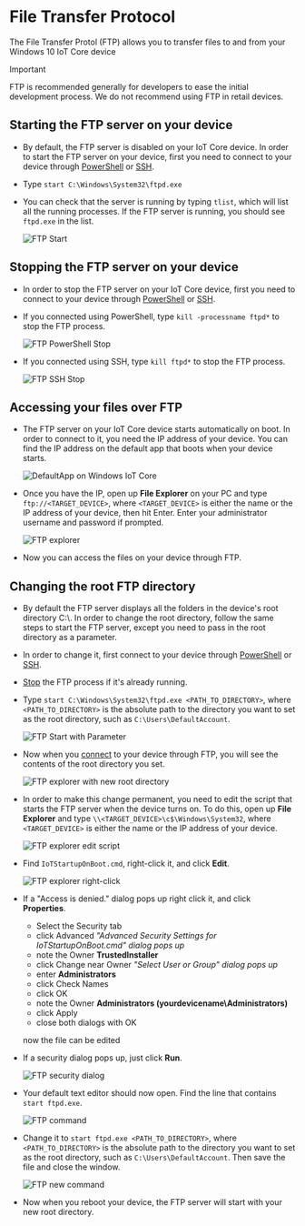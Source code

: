# File Transfer Protocol
The File Transfer Protol (FTP) allows you to transfer files to and from your Windows 10 IoT Core device

> [!IMPORTANT]
> FTP is recommended generally for developers to ease the initial development process. We do not recommend using FTP in retail devices.

## Starting the FTP server on your device
* By default, the FTP server is disabled on your IoT Core device.  In order to start the FTP server on your device, first you need to connect to your device through [PowerShell](PowerShell.md) or [SSH](SSH.md).
* Type `start C:\Windows\System32\ftpd.exe`
* You can check that the server is running by typing `tlist`, which will list all the running processes.  If the FTP server is running, you should see `ftpd.exe` in the list.

    ![FTP Start](../media/ftp/ftp_start.png)

## Stopping the FTP server on your device<a name="stopftp"/>
* In order to stop the FTP server on your IoT Core device, first you need to connect to your device through [PowerShell](PowerShell.md) or [SSH](SSH.md).  
* If you connected using PowerShell, type `kill -processname ftpd*` to stop the FTP process.

    ![FTP PowerShell Stop](../media/ftp/ftp_kill_powershell.png)
    
* If you connected using SSH, type `kill ftpd*` to stop the FTP process.

    ![FTP SSH Stop](../media/ftp/ftp_kill_ssh.png)
	
## Accessing your files over FTP<a name="accessftp"/>
* The FTP server on your IoT Core device starts automatically on boot.  In order to connect to it, you need the IP address of your device.  You can find the IP address on the default app that boots when your device starts.

    ![DefaultApp on Windows IoT Core](../media/ftp/DefaultApp.png)
    
* Once you have the IP, open up **File Explorer** on your PC and type `ftp://<TARGET_DEVICE>`, where `<TARGET_DEVICE>` is either the name or the IP address of your device, then hit Enter.  Enter your administrator username and password if prompted.

    ![FTP explorer](../media/ftp/ftp_explorer.png)

* Now you can access the files on your device through FTP.

## Changing the root FTP directory
* By default the FTP server displays all the folders in the device's root directory C:\\.  In order to change the root directory, follow the same steps to start the FTP server, except you need to pass in the root directory as a parameter.
* In order to change it, first connect to your device through [PowerShell](PowerShell.md) or [SSH](SSH.md).
* [Stop](#stopftp) the FTP process if it's already running.
* Type `start C:\Windows\System32\ftpd.exe <PATH_TO_DIRECTORY>`, where `<PATH_TO_DIRECTORY>` is the absolute path to the directory you want to set as the root directory, such as `C:\Users\DefaultAccount`.

    ![FTP Start with Parameter](../media/ftp/ftp_start_parameter.png)
    
* Now when you [connect](#accessftp) to your device through FTP, you will see the contents of the root directory you set.

    ![FTP explorer with new root directory](../media/ftp/ftp_explorer_parameter.png)

* In order to make this change permanent, you need to edit the script that starts the FTP server when the device turns on.  To do this, open up **File Explorer** and type `\\<TARGET_DEVICE>\c$\Windows\System32`, where `<TARGET_DEVICE>` is either the name or the IP address of your device.

    ![FTP explorer edit script](../media/ftp/ftp_edit_script.png)
    
* Find `IoTStartupOnBoot.cmd`, right-click it, and click **Edit**.

    ![FTP explorer right-click](../media/ftp/ftp_right_click.png)
    
* If a "Access is denied." dialog pops up right click it, and click **Properties**.

  - Select the Security tab
  - click Advanced *"Advanced Security Settings for IoTStartupOnBoot.cmd" dialog pops up*
  - note the Owner **TrustedInstaller**
  - click Change near Owner *"Select User or Group" dialog pops up*
  - enter **Administrators**
  - click Check Names
  - click OK
  - note the Owner **Administrators (yourdevicename\Administrators)**
  - click Apply
  - close both dialogs with OK

  now the file can be edited

* If a security dialog pops up, just click **Run**.

    ![FTP security dialog](../media/ftp/ftp_security_warning.png)
    
* Your default text editor should now open.  Find the line that contains `start ftpd.exe`.

    ![FTP command](../media/ftp/ftp_edit_command.png)

* Change it to `start ftpd.exe <PATH_TO_DIRECTORY>`, where `<PATH_TO_DIRECTORY>` is the absolute path to the directory you want to set as the root directory, such as `C:\Users\DefaultAccount`.  Then save the file and close the window.

    ![FTP new command](../media/ftp/ftp_save.png)
    
* Now when you reboot your device, the FTP server will start with your new root directory.
